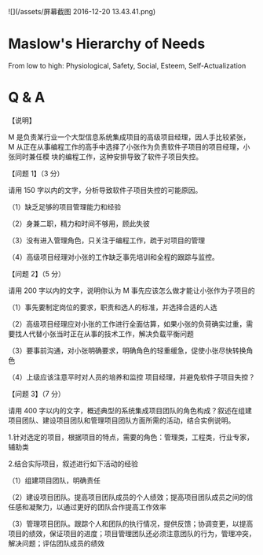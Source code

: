 ![](/assets/屏幕截图 2016-12-20 13.43.41.png)

# Maslow's Hierarchy of Needs

From low to high: Physiological, Safety, Social, Esteem, Self-Actualization

# Q & A

【说明】M 是负责某行业一个大型信息系统集成项目的高级项目经理，因人手比较紧张，M 从正在从事编程工作的高手中选择了小张作为负责软件子项目的项目经理，小张同时兼任模 块的编程工作，这种安排导致了软件子项目失控。

【问题 1】（3 分）

请用 150 字以内的文字，分析导致软件子项目失控的可能原因。

（1）缺乏足够的项目管理能力和经验

（2）身兼二职，精力和时间不够用，顾此失彼

（3）没有进入管理角色，只关注于编程工作，疏于对项目的管理

（4）高级项目经理对小张的工作缺乏事先培训和全程的跟踪与监控。

【问题 2】（5 分）

请用 200 字以内的文字，说明你认为 M 事先应该怎么做才能让小张作为子项目的

（1）事先要制定岗位的要求，职责和选人的标准，并选择合适的人选

（2）高级项目经理应对小张的工作进行全面估算，如果小张的负荷确实过重，需要找人代替小张当时正在从事的技术工作，解决负载平衡问题

（3）要事前沟通，对小张明确要求，明确角色的轻重缓急，促使小张尽快转换角色

（4）上级应该注意平时对人员的培养和监控项目经理，并避免软件子项目失控？

【问题 3】（7 分）

请用 400 字以内的文字，概述典型的系统集成项目团队的角色构成？叙述在组建 项目团队、建设项目团队和管理项目团队方面所需的活动，结合实例说明。

1.针对选定的项目，根据项目的特点，需要的角色：管理类，工程类，行业专家，辅助类

2.结合实际项目，叙述进行如下活动的经验

（1）组建项目团队，明确责任

（2）建设项目团队。提高项目团队成员的个人绩效；提高项目团队成员之间的信任感和凝聚力，以通过更好的团队合作提高工作效率

（3）管理项目团队。跟踪个人和团队的执行情况，提供反馈；协调变更，以提高项目的绩效，保证项目的进度；项目管理团队还必须注意团队的行为，管理冲突，解决问题；评估团队成员的绩效